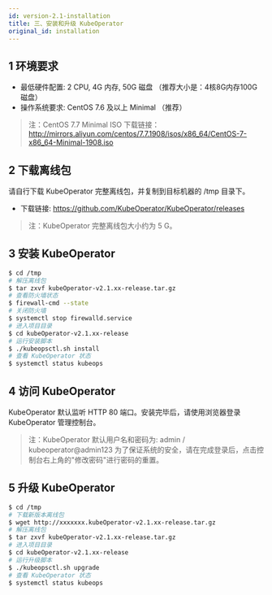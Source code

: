 ```yaml
---
id: version-2.1-installation
title: 三、安装和升级 KubeOperator
original_id: installation
---
```


## 1 环境要求

-  最低硬件配置: 2 CPU, 4G 内存, 50G 磁盘 （推荐大小是：4核8G内存100G磁盘）
-  操作系统要求: CentOS 7.6 及以上 Minimal  （推荐）

> 注：CentOS 7.7 Minimal ISO 下载链接：http://mirrors.aliyun.com/centos/7.7.1908/isos/x86_64/CentOS-7-x86_64-Minimal-1908.iso
## 2 下载离线包

请自行下载 KubeOperator 完整离线包，并复制到目标机器的 /tmp 目录下。

-  下载链接: https://github.com/KubeOperator/KubeOperator/releases

> 注：KubeOperator 完整离线包大小约为 5 G。

## 3 安装 KubeOperator

``` bash
$ cd /tmp
# 解压离线包
$ tar zxvf kubeOperator-v2.1.xx-release.tar.gz
# 查看防火墙状态
$ firewall-cmd --state
# 关闭防火墙
$ systemctl stop firewalld.service
# 进入项目目录
$ cd kubeOperator-v2.1.xx-release
# 运行安装脚本
$ ./kubeopsctl.sh install
# 查看 KubeOperator 状态
$ systemctl status kubeops
```

## 4 访问 KubeOperator

KubeOperator 默认监听 HTTP 80 端口。安装完毕后，请使用浏览器登录 KubeOperator 管理控制台。

> 注：KubeOperator 默认用户名和密码为: admin / kubeoperator@admin123
> 为了保证系统的安全，请在完成登录后，点击控制台右上角的"修改密码"进行密码的重置。

## 5 升级 KubeOperator

``` bash
$ cd /tmp
# 下载新版本离线包
$ wget http://xxxxxxx.kubeOperator-v2.1.xx-release.tar.gz
# 解压离线包
$ tar zxvf kubeOperator-v2.1.xx-release.tar.gz
# 进入项目目录
$ cd kubeOperator-v2.1.xx-release
# 运行升级脚本
$ ./kubeopsctl.sh upgrade
# 查看 KubeOperator 状态
$ systemctl status kubeops
```
